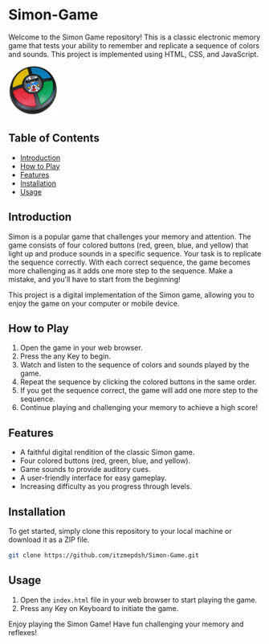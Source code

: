 # Simon-Game

Welcome to the Simon Game repository! This is a classic electronic memory game that tests your ability to remember and replicate a sequence of colors and sounds. This project is implemented using HTML, CSS, and JavaScript.

<img src="./Simon_Electronic_Game.jpg" width="100" height="100">

## Table of Contents

- [Introduction](#introduction)
- [How to Play](#how-to-play)
- [Features](#features)
- [Installation](#installation)
- [Usage](#usage)

## Introduction

Simon is a popular game that challenges your memory and attention. The game consists of four colored buttons (red, green, blue, and yellow) that light up and produce sounds in a specific sequence. Your task is to replicate the sequence correctly. With each correct sequence, the game becomes more challenging as it adds one more step to the sequence. Make a mistake, and you'll have to start from the beginning!

This project is a digital implementation of the Simon game, allowing you to enjoy the game on your computer or mobile device.

## How to Play

1. Open the game in your web browser.
2. Press the any Key to begin.
3. Watch and listen to the sequence of colors and sounds played by the game.
4. Repeat the sequence by clicking the colored buttons in the same order.
5. If you get the sequence correct, the game will add one more step to the sequence.
6. Continue playing and challenging your memory to achieve a high score!

## Features

- A faithful digital rendition of the classic Simon game.
- Four colored buttons (red, green, blue, and yellow).
- Game sounds to provide auditory cues.
- A user-friendly interface for easy gameplay.
- Increasing difficulty as you progress through levels.

## Installation

To get started, simply clone this repository to your local machine or download it as a ZIP file.

```bash
git clone https://github.com/itzmepdsh/Simon-Game.git
```

## Usage

1. Open the `index.html` file in your web browser to start playing the game.
2. Press any Key on Keyboard to initiate the game.

Enjoy playing the Simon Game! Have fun challenging your memory and reflexes!
